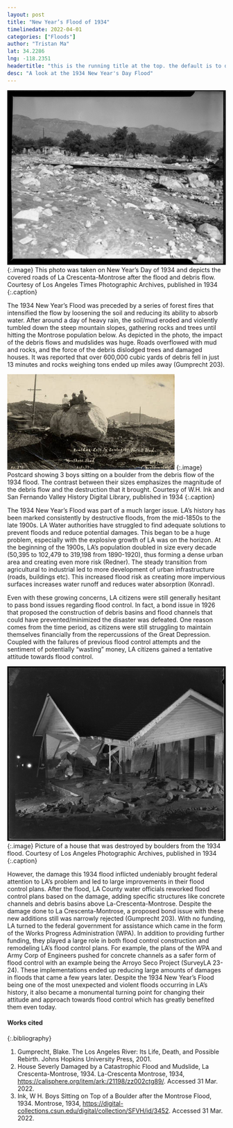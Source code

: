 ```yaml
---
layout: post
title: "New Year’s Flood of 1934"
timelinedate: 2022-04-01
categories: ["Floods"]
author: "Tristan Ma"
lat: 34.2286
lng: -118.2351
headertitle: "this is the running title at the top. the default is to display the site title, so to activate the running title you will need to uncomment in the post.html layout"
desc: "A look at the 1934 New Year's Day Flood"
---
```

![Landscape after 1934 Flood](images/floodlandscape_TM.jpg)
   {:.image} 
This photo was taken on New Year’s Day of 1934 and depicts the covered roads of La Crescenta-Montrose after the flood and debris flow. Courtesy of Los Angeles Times Photographic Archives, published in 1934
   {:.caption} 

The 1934 New Year’s Flood was preceded by a series of forest fires that intensified the flow by loosening the soil and reducing its ability to absorb water. After around a day of heavy rain, the soil/mud eroded and violently tumbled down the steep mountain slopes, gathering rocks and trees until hitting the Montrose population below. As depicted in the photo, the impact of the debris flows and mudslides was huge. Roads overflowed with mud and rocks, and the force of the debris dislodged trees and damaged houses. It was reported that over 600,000 cubic yards of debris fell in just 13 minutes and rocks weighing tons ended up miles away (Gumprecht 203). 

![Boulder from the Debris Flow](images/flood_boulder_TM.jpg)
   {:.image} 
Postcard showing 3 boys sitting on a boulder from the debris flow of the 1934 flood. The contrast between their sizes emphasizes the magnitude of the debris flow and the destruction that it brought. Courtesy of W.H. Ink and San Fernando Valley History Digital Library, published in 1934
   {:.caption} 

The 1934 New Year’s Flood was part of a much larger issue. LA’s history has been marked consistently by destructive floods, from the mid-1850s to the late 1900s. LA Water authorities have struggled to find adequate solutions to prevent floods and reduce potential damages. This began to be a huge problem, especially with the explosive growth of LA was on the horizon. At the beginning of the 1900s, LA’s population doubled in size every decade (50,395 to 102,479 to 319,198 from 1890-1920), thus forming a dense urban area and creating even more risk (Redner). The steady transition from agricultural to industrial led to more development of urban infrastructure (roads, buildings etc). This increased flood risk as creating more impervious surfaces increases water runoff and reduces water absorption (Konrad).

Even with these growing concerns, LA citizens were still generally hesitant to pass bond issues regarding flood control. In fact, a bond issue in 1926 that proposed the construction of debris basins and flood channels that could have prevented/minimized the disaster was defeated. One reason comes from the time period, as citizens were still struggling to maintain themselves financially from the repercussions of the Great Depression. Coupled with the failures of previous flood control attempts and the sentiment of potentially “wasting” money, LA citizens gained a tentative attitude towards flood control. 

![Destroyed Home after Flood](images/floodhouse_TM.jpg)
   {:.image} 
Picture of a house that was destroyed by boulders from the 1934 flood. Courtesy of Los Angeles Photographic Archives, published in 1934
   {:.caption} 

However, the damage this 1934 flood inflicted undeniably brought federal attention to LA’s problem and led to large improvements in their flood control plans. After the flood, LA County water officials reworked flood control plans based on the damage, adding specific structures like concrete channels and debris basins above La-Crescenta-Montrose. Despite the damage done to La Crescenta-Montrose, a proposed bond issue with these new additions still was narrowly rejected (Gumprecht 203). With no funding, LA turned to the federal government for assistance which came in the form of the Works Progress Administration (WPA). In addition to providing further funding, they played a large role in both flood control construction and remodeling LA’s flood control plans. For example, the plans of the WPA and Army Corp of Engineers pushed for concrete channels as a safer form of flood control with an example being the Arroyo Seco Project (SurveyLA 23-24). These implementations ended up reducing large amounts of damages in floods that came a few years later.
Despite the 1934 New Year’s Flood being one of the most unexpected and violent floods occurring in LA’s history, it also became a monumental turning point for changing their attitude and approach towards flood control which has greatly benefited them even today.


#### Works cited

{:.bibliography} 
1. Gumprecht, Blake. The Los Angeles River: Its Life, Death, and Possible Rebirth. Johns Hopkins University Press, 2001. 
2. House Severly Damaged by a Catastrophic Flood and Mudslide, La Crescenta-Montrose, 1934. La-Crescenta Montrose, 1934, https://calisphere.org/item/ark:/21198/zz002ctg89/. Accessed 31 Mar. 2022. 
3. Ink, W H. Boys Sitting on Top of a Boulder after the Montrose Flood, 1934. Montrose, 1934, https://digital-collections.csun.edu/digital/collection/SFVH/id/3452. Accessed 31 Mar. 2022. 
